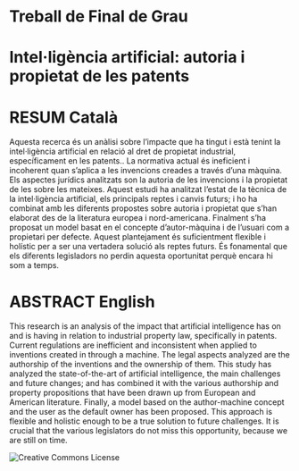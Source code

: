 # Treball de Final de Grau
# Intel·ligència artificial: autoria i propietat de les patents

# RESUM Català
Aquesta recerca és un anàlisi sobre l’impacte que ha tingut i està tenint la intel·ligència artificial en relació al dret de propietat industrial, específicament en les patents.. La normativa actual és ineficient i incoherent quan s’aplica a les invencions creades a través d’una màquina. Els aspectes jurídics analitzats son la autoria de les invencions i la propietat de les sobre les mateixes. Aquest estudi ha analitzat l’estat de la tècnica de la intel·ligència artificial, els principals reptes i canvis futurs; i ho ha combinat amb les diferents propostes sobre autoria i propietat que s’han elaborat des de la literatura europea i nord-americana. Finalment s’ha proposat un model basat en el concepte d’autor-màquina i de l’usuari com a propietari per defecte. Aquest plantejament és suficientment flexible i holístic per a ser una vertadera solució als reptes futurs. És fonamental que els diferents legisladors no perdin aquesta oportunitat perquè encara hi som a temps. 

# ABSTRACT English
This research is an analysis of the impact that artificial intelligence has on and is having in relation to industrial property law, specifically in patents. Current regulations are inefficient and inconsistent when applied to inventions created in through a machine. The legal aspects analyzed are the authorship of the inventions and the ownership of them. This study has analyzed the state-of-the-art of artificial intelligence, the main challenges and future changes; and has combined it with the various authorship and property propositions that have been drawn up from European and American literature. Finally, a model based on the author-machine concept and the user as the default owner has been proposed. This approach is flexible and holistic enough to be a true solution to future challenges. It is crucial that the various legislators do not miss this opportunity, because we are still on time.


![Creative Commons License](https://mirrors.creativecommons.org/presskit/buttons/88x31/png/by-nc.png)
